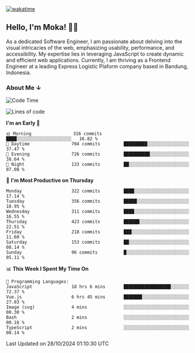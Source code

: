 [![wakatime](https://wakatime.com/badge/user/af9abd23-dba3-4dbe-973c-b045a9417a55.svg?style=social)](https://wakatime.com/@af9abd23-dba3-4dbe-973c-b045a9417a55)
## Hello, I'm Moka! 👋🏼


As a dedicated Software Engineer, I am passionate about delving into the visual intricacies of the web, emphasizing usability, performance, and accessibility. My expertise lies in leveraging JavaScript to create dynamic and efficient web applications. Currently, I am thriving as a Frontend Engineer at a leading Express Logistic Plaform company based in Bandung, Indonesia.

### About Me ↓

<!--START_SECTION:waka-->
![Code Time](http://img.shields.io/badge/Code%20Time-11%2C178%20hrs%2021%20mins-blue)

![Lines of code](https://img.shields.io/badge/From%20Hello%20World%20I%27ve%20Written-4.0%20million%20lines%20of%20code-blue)

**I'm an Early 🐤** 

```text
🌞 Morning                316 commits         ████░░░░░░░░░░░░░░░░░░░░░   16.82 % 
🌆 Daytime                704 commits         █████████░░░░░░░░░░░░░░░░   37.47 % 
🌃 Evening                726 commits         ██████████░░░░░░░░░░░░░░░   38.64 % 
🌙 Night                  133 commits         ██░░░░░░░░░░░░░░░░░░░░░░░   07.08 % 
```
📅 **I'm Most Productive on Thursday** 

```text
Monday                   322 commits         ████░░░░░░░░░░░░░░░░░░░░░   17.14 % 
Tuesday                  356 commits         █████░░░░░░░░░░░░░░░░░░░░   18.95 % 
Wednesday                311 commits         ████░░░░░░░░░░░░░░░░░░░░░   16.55 % 
Thursday                 423 commits         ██████░░░░░░░░░░░░░░░░░░░   22.51 % 
Friday                   218 commits         ███░░░░░░░░░░░░░░░░░░░░░░   11.60 % 
Saturday                 153 commits         ██░░░░░░░░░░░░░░░░░░░░░░░   08.14 % 
Sunday                   96 commits          █░░░░░░░░░░░░░░░░░░░░░░░░   05.11 % 
```


📊 **This Week I Spent My Time On** 

```text
💬 Programming Languages: 
JavaScript               18 hrs 6 mins       ██████████████████░░░░░░░   72.37 % 
Vue.js                   6 hrs 45 mins       ███████░░░░░░░░░░░░░░░░░░   27.03 % 
Image (svg)              4 mins              ░░░░░░░░░░░░░░░░░░░░░░░░░   00.30 % 
Bash                     2 mins              ░░░░░░░░░░░░░░░░░░░░░░░░░   00.16 % 
TypeScript               2 mins              ░░░░░░░░░░░░░░░░░░░░░░░░░   00.14 % 
```


 Last Updated on 28/10/2024 01:10:30 UTC
<!--END_SECTION:waka-->
